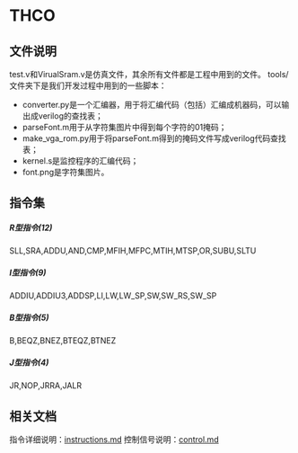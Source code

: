 # THCO

## 文件说明
test.v和VirualSram.v是仿真文件，其余所有文件都是工程中用到的文件。
tools/文件夹下是我们开发过程中用到的一些脚本：
* converter.py是一个汇编器，用于将汇编代码（包括）汇编成机器码，可以输出成verilog的查找表；
* parseFont.m用于从字符集图片中得到每个字符的01掩码；
* make\_vga\_rom.py用于将parseFont.m得到的掩码文件写成verilog代码查找表；
* kernel.s是监控程序的汇编代码；
* font.png是字符集图片。

## 指令集

##### R型指令(12)
SLL,SRA,ADDU,AND,CMP,MFIH,MFPC,MTIH,MTSP,OR,SUBU,SLTU
##### I型指令(9)
ADDIU,ADDIU3,ADDSP,LI,LW,LW\_SP,SW,SW\_RS,SW_SP 
##### B型指令(5)
B,BEQZ,BNEZ,BTEQZ,BTNEZ
##### J型指令(4)
JR,NOP,JRRA,JALR

## 相关文档
指令详细说明：[instructions.md](docs/instructions.md)
控制信号说明：[control.md](docs/control.md)
